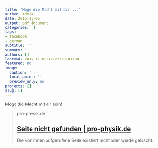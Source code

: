 ```yaml
---
title: 'Möge die Macht mit dir ...'
author: admin
date: 2015-11-05
output: pdf_document
categories: []
tags:
- facebook
- german
subtitle: ''
summary: ''
authors: []
lastmod: 2015-11-05T17:23:03+01:00
featured: no
image:
  caption: ''
  focal_point: ''
  preview_only: no
projects: []
slug: []
---
```

Möge die Macht mit dir sein!﻿
> pro-physik.de
> ## [Seite nicht gefunden | pro-physik.de](http://www.pro-physik.de/details/news/8518321/Levitation_mit_Ultraschall.html)
>
>Die von Ihnen aufgerufene Seite existiert nicht oder wurde gelöscht.

